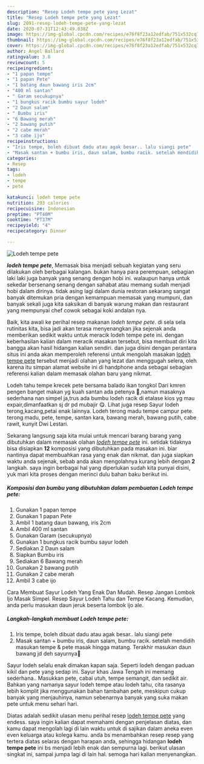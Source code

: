 ```yaml
---
description: "Resep Lodeh tempe pete yang Lezat"
title: "Resep Lodeh tempe pete yang Lezat"
slug: 2091-resep-lodeh-tempe-pete-yang-lezat
date: 2020-07-31T12:43:49.038Z
image: https://img-global.cpcdn.com/recipes/e76f8f23a12edfab/751x532cq70/lodeh-tempe-pete-foto-resep-utama.jpg
thumbnail: https://img-global.cpcdn.com/recipes/e76f8f23a12edfab/751x532cq70/lodeh-tempe-pete-foto-resep-utama.jpg
cover: https://img-global.cpcdn.com/recipes/e76f8f23a12edfab/751x532cq70/lodeh-tempe-pete-foto-resep-utama.jpg
author: Angel Ballard
ratingvalue: 3.8
reviewcount: 5
recipeingredient:
- "1 papan tempe"
- "1 papan Pete"
- "1 batang daun bawang iris 2cm"
- "400 ml santan"
- " Garam secukupnya"
- "1 bungkus racik bumbu sayur lodeh"
- "2 Daun salam"
- " Bumbu iris"
- "6 Bawang merah"
- "2 bawang putih"
- "2 cabe merah"
- "3 cabe ijo"
recipeinstructions:
- "Iris tempe, boleh dibuat dadu atau agak besar.. lalu siangi pete"
- "Masak santan + bumbu iris, daun salam, bumbu racik. setelah mendidih masukan tempe &amp; pete masak hingga matang. Terakhir masukan daun bawang jd deh sayurnya🤤"
categories:
- Resep
tags:
- lodeh
- tempe
- pete

katakunci: lodeh tempe pete 
nutrition: 293 calories
recipecuisine: Indonesian
preptime: "PT40M"
cooktime: "PT37M"
recipeyield: "4"
recipecategory: Dinner

---
```



![Lodeh tempe pete](https://img-global.cpcdn.com/recipes/e76f8f23a12edfab/751x532cq70/lodeh-tempe-pete-foto-resep-utama.jpg)

<b><i>lodeh tempe pete</i></b>, Memasak bisa menjadi sebuah kegiatan yang seru dilakukan oleh berbagai kalangan. bukan hanya para perempuan, sebagian laki laki juga banyak yang senang dengan hobi ini. walaupun hanya untuk sekedar bersenang senang dengan sahabat atau memang sudah menjadi hobi dalam dirinya. tidak asing lagi dalam dunia restoran sekarang sangat banyak ditemukan pria dengan kemampuan memasak yang mumpuni, dan banyak sekali juga kita saksikan di banyak warung makan dan restaurant yang mempunyai chef cowok sebagai koki andalan nya.

Baik, kita awali ke perihal resep makanan <i>lodeh tempe pete</i>. di sela sela rutinitas kita, bisa jadi akan terasa menyenangkan jika sejenak anda memberikan sedikit waktu untuk meracik lodeh tempe pete ini. dengan keberhasilan kalian dalam meracik masakan tersebut, bisa membuat diri kita bangga akan hasil hidangan kalian sendiri. dan juga disini dengan perantara situs ini anda akan memperoleh referensi untuk mengolah masakan <u>lodeh tempe pete</u> tersebut menjadi olahan yang lezat dan menggugah selera, oleh karena itu simpan alamat website ini di handphone anda sebagai sebagian referensi kalian dalam memasak olahan baru yang nikmat.

Lodeh tahu tempe krecek pete bersama balado ikan tongkol Dari kmren pengen banget makan yg kuah santan ada petenya 🤤,namun masaknya sederhana nan simpel ja,trus ada bumbu lodeh racik di etalase kios yg mau expair,dimanfaatkan sj dr pd mubajir 😋. Lihat juga resep Sayur lodeh terong,kacang,petai enak lainnya. Lodeh terong madu tempe campur pete. terong madu, pete, tempe, santan kara, bawang merah, bawang putih, cabe rawit, kunyit Dwi Lestari.


Sekarang langsung saja kita mulai untuk mencari barang barang yang dibutuhkan dalam memasak olahan <u><i>lodeh tempe pete</i></u> ini. setidak tidaknya bisa disiapkan <b>12</b> komposisi yang dibutuhkan pada masakan ini. biar nantinya dapat membuahkan rasa yang enak dan nikmat. dan juga siapkan waktu anda sejenak, sebab anda akan mengolahnya kurang lebih dengan <b>2</b> langkah. saya ingin berbagai hal yang diperlukan sudah kita punyai disini, yuk mari kita proses dengan merinci dulu bahan baku berikut ini.

<!--inarticleads1-->

##### Komposisi dan bumbu yang dibutuhkan dalam pembuatan Lodeh tempe pete:

1. Gunakan 1 papan tempe
1. Gunakan 1 papan Pete
1. Ambil 1 batang daun bawang, iris 2cm
1. Ambil 400 ml santan
1. Gunakan  Garam (secukupnya)
1. Gunakan 1 bungkus racik bumbu sayur lodeh
1. Sediakan 2 Daun salam
1. Siapkan  Bumbu iris
1. Sediakan 6 Bawang merah
1. Gunakan 2 bawang putih
1. Gunakan 2 cabe merah
1. Ambil 3 cabe ijo


Cara Membuat Sayur Lodeh Yang Enak Dan Mudah. Resep Jangan Lombok Ijo Masak Simpel. Resep Sayur Lodeh Tahu dan Tempe Kacang. Kemudian, anda perlu masukan daun jeruk beserta lombok ijo ale. 

<!--inarticleads2-->

##### Langkah-langkah membuat Lodeh tempe pete:

1. Iris tempe, boleh dibuat dadu atau agak besar.. lalu siangi pete
1. Masak santan + bumbu iris, daun salam, bumbu racik. setelah mendidih masukan tempe &amp; pete masak hingga matang. Terakhir masukan daun bawang jd deh sayurnya🤤


Sayur lodeh selalu enak dimakan kapan saja. Seperti lodeh dengan paduan kikil dan pete yang sedap ini. Sayur khas Jawa Tengah ini memang sederhana.. Masukkan pete, cabai utuh, tempe semangit, dan sedikit air. Bahkan yang namanya sayur lodeh tempe atau lodeh tahu, cita rasanya lebih komplit jika menggunakan bahan tambahan pete, meskipun cukup banyak yang menjauhinya, namun sebenarnya banyak yang suka makan pete untuk menu sehari hari. 

Diatas adalah sedikit ulasan menu perihal resep <u>lodeh tempe pete</u> yang endess. saya ingin kalian dapat memahami dengan penjelasan diatas, dan kamu dapat mengolah lagi di lain waktu untuk di sajikan dalam aneka even even keluarga atau kolega kamu. anda bs menambahkan resep resep yang tertera diatas selaras dengan harapan anda, sehingga hidangan <b>lodeh tempe pete</b> ini bs menjadi lebih enak dan sempurna lagi. berikut ulasan singkat ini, sampai jumpa lagi di lain hal. semoga hari kalian menyenangkan.
